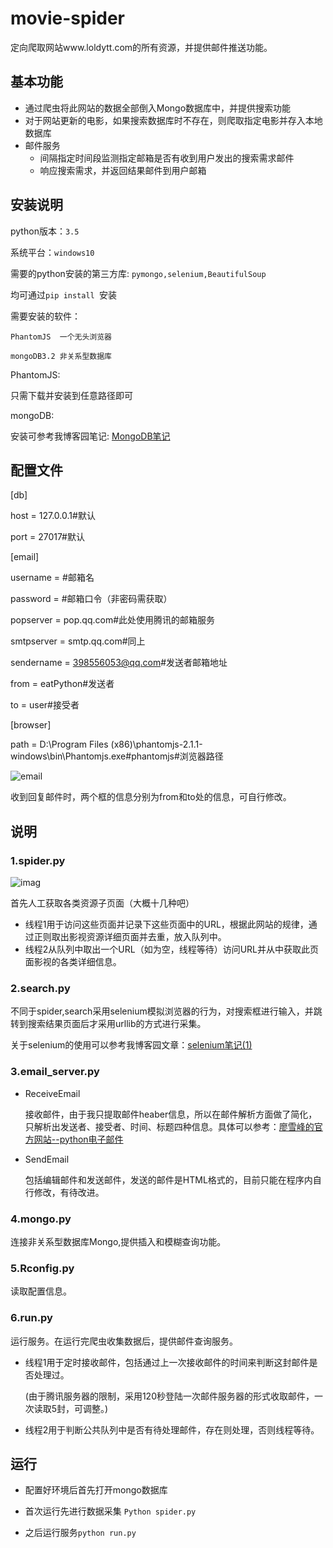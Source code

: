 # movie-spider
定向爬取网站www.loldytt.com的所有资源，并提供邮件推送功能。

## 基本功能

- 通过爬虫将此网站的数据全部倒入Mongo数据库中，并提供搜索功能
- 对于网站更新的电影，如果搜索数据库时不存在，则爬取指定电影并存入本地数据库
- 邮件服务
  - 间隔指定时间段监测指定邮箱是否有收到用户发出的搜索需求邮件
  - 响应搜索需求，并返回结果邮件到用户邮箱



## 安装说明

python版本：`3.5`

系统平台：`windows10`

需要的python安装的第三方库: `pymongo,selenium,BeautifulSoup ` 

均可通过`pip install `安装

需要安装的软件：

`PhantomJS  一个无头浏览器`

`mongoDB3.2 非关系型数据库	`   	

PhantomJS:

只需下载并安装到任意路径即可

mongoDB:

安装可参考我博客园笔记:  [MongoDB笔记](http://www.cnblogs.com/eatPython/p/6091524.html)



## 配置文件

[db]

host = 127.0.0.1#默认

port = 27017#默认

[email]

username =     #邮箱名

password =     #邮箱口令（非密码需获取）

popserver = pop.qq.com#此处使用腾讯的邮箱服务

smtpserver = smtp.qq.com#同上

sendername = 398556053@qq.com#发送者邮箱地址

from = eatPython#发送者

to = user#接受者

[browser]

path = D:\Program Files (x86)\phantomjs-2.1.1-windows\bin\Phantomjs.exe#phantomjs#浏览器路径



![email](http://ww4.sinaimg.cn/large/69cc9f84gw1fahdcuytc9j208l03egmu.jpg)



收到回复邮件时，两个框的信息分别为from和to处的信息，可自行修改。



## 说明

### 1.spider.py

![imag](http://ww3.sinaimg.cn/large/69cc9f84gw1fagv8vv4w6j21yz0lcq76.jpg)

首先人工获取各类资源子页面（大概十几种吧）

* 线程1用于访问这些页面并记录下这些页面中的URL，根据此网站的规律，通过正则取出影视资源详细页面并去重，放入队列中。
* 线程2从队列中取出一个URL（如为空，线程等待）访问URL并从中获取此页面影视的各类详细信息。

### 2.search.py

不同于spider,search采用selenium模拟浏览器的行为，对搜索框进行输入，并跳转到搜索结果页面后才采用urllib的方式进行采集。

关于selenium的使用可以参考我博客园文章：[selenium笔记(1)](http://www.cnblogs.com/eatPython/p/6062119.html)

### 3.email_server.py

* ReceiveEmail

  接收邮件，由于我只提取邮件heaber信息，所以在邮件解析方面做了简化，只解析出发送者、接受者、时间、标题四种信息。具体可以参考：[廖雪峰的官方网站--python电子邮件](http://www.liaoxuefeng.com/wiki/0014316089557264a6b348958f449949df42a6d3a2e542c000/001432005156604f38836be1707453eb025ce8c3079978d000)

* SendEmail

  包括编辑邮件和发送邮件，发送的邮件是HTML格式的，目前只能在程序内自行修改，有待改进。

### 4.mongo.py

连接非关系型数据库Mongo,提供插入和模糊查询功能。

### 5.Rconfig.py

读取配置信息。

### 6.run.py

运行服务。在运行完爬虫收集数据后，提供邮件查询服务。

* 线程1用于定时接收邮件，包括通过上一次接收邮件的时间来判断这封邮件是否处理过。

  (由于腾讯服务器的限制，采用120秒登陆一次邮件服务器的形式收取邮件，一次读取5封，可调整。)

* 线程2用于判断公共队列中是否有待处理邮件，存在则处理，否则线程等待。



## 运行

* 配置好环境后首先打开mongo数据库

* 首次运行先进行数据采集 `Python spider.py`

* 之后运行服务`python run.py`

  ​












